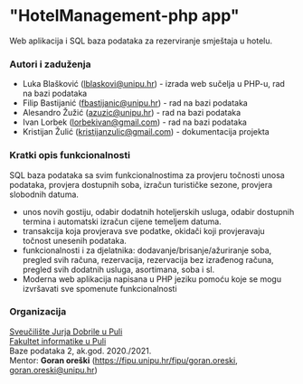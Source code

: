 # "HotelManagement-php app"

Web aplikacija i SQL baza podataka za rezerviranje smještaja u hotelu.

### Autori i zaduženja

-   Luka Blašković (lblaskovi@unipu.hr) - izrada web sučelja u PHP-u, rad na bazi podataka
-   Filip Bastijanić (fbastijanic@unipu.hr) - rad na bazi podataka
-   Alesandro Žužić (azuzic@unipu.hr) - rad na bazi podataka
-   Ivan Lorbek (lorbekivan@gmail.com) - rad na bazi podataka
-   Kristijan Žulić (kristijanzulic@gmail.com) - dokumentacija projekta

### Kratki opis funkcionalnosti
SQL baza podataka sa svim funkcionalnostima za provjeru točnosti unosa podataka, provjera dostupnih soba, izračun turističke sezone, provjera slobodnih datuma.
- unos novih gostiju, odabir dodatnih hoteljerskih usluga, odabir dostupnih termina i automatski izračun cijene temeljem datuma.
- transakcija koja provjerava sve podatke, okidači koji provjeravaju točnost unesenih podataka.
- funkcionalnosti i za djelatnika: dodavanje/brisanje/ažuriranje soba, pregled svih računa, rezervacija, rezervacija bez izrađenog računa, pregled svih dodatnih usluga, asortimana, soba i sl. 
- Moderna web aplikacija napisana u PHP jeziku pomoću koje se mogu izvršavati sve spomenute funkcionalnosti


### Organizacija

[Sveučilište Jurja Dobrile u Puli](http://www.unipu.hr/)  
[Fakultet informatike u Puli](https://fipu.unipu.hr/)  
Baze podataka 2, ak.god. 2020./2021.  
Mentor: **Goran oreški** (https://fipu.unipu.hr/fipu/goran.oreski, goran.oreski@unipu.hr)

